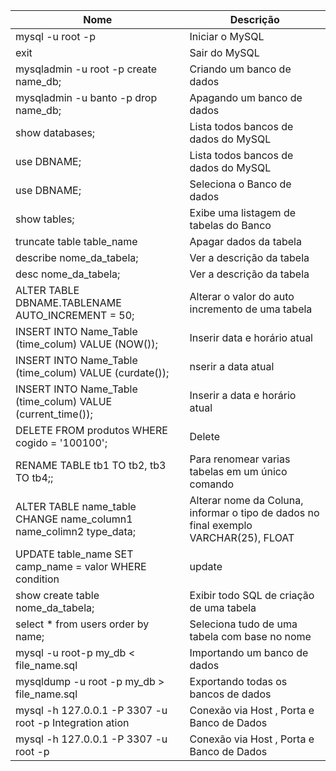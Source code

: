 

| Nome | Descrição |
| ------ | ------ |
| mysql -u root -p | Iniciar o MySQL |
| exit | Sair do MySQL |
| mysqladmin -u root -p create name_db; | Criando um banco de dados |
| mysqladmin -u banto -p drop name_db; | Apagando um banco de dados |
| show databases; | Lista todos bancos de dados do MySQL |
| use DBNAME; | Lista todos bancos de dados do MySQL |
| use DBNAME; | Seleciona o Banco de dados |
| show tables; | Exibe uma listagem de tabelas do Banco |
| truncate table table_name | Apagar dados da tabela |
| describe nome_da_tabela; | Ver a descrição da tabela |
| desc nome_da_tabela; | Ver a descrição da tabela |
| ALTER TABLE DBNAME.TABLENAME AUTO_INCREMENT = 50; | Alterar o valor do auto incremento de uma tabela |
| INSERT INTO Name_Table (time_colum) VALUE (NOW()); | Inserir data e horário atual |
| INSERT INTO Name_Table (time_colum) VALUE (curdate()); | nserir a data atual |
| INSERT INTO Name_Table (time_colum) VALUE (current_time()); | Inserir a data e horário atual |
| DELETE FROM produtos WHERE cogido = '100100'; | Delete |
| RENAME TABLE tb1 TO tb2, tb3 TO tb4;; | Para  renomear varias tabelas em um único comando |
| ALTER TABLE name_table CHANGE name_column1 name_colimn2 type_data; | Alterar nome da Coluna, informar o tipo de dados no final exemplo VARCHAR(25), FLOAT |
| UPDATE table_name SET camp_name = valor WHERE condition | update |
| show create table nome_da_tabela; | Exibir todo SQL de criação de uma tabela |
| select * from users order by name; | Seleciona tudo de uma tabela com base no nome |
| mysql -u root-p my_db < file_name.sql | Importando um banco de dados |
| mysqldump -u root -p my_db > file_name.sql | Exportando todas os bancos de dados |
| mysql -h 127.0.0.1 -P 3307 -u root -p Integration ation | Conexão via Host , Porta e Banco de Dados |
| mysql -h 127.0.0.1 -P 3307 -u root -p | Conexão via Host , Porta e Banco de Dados |








